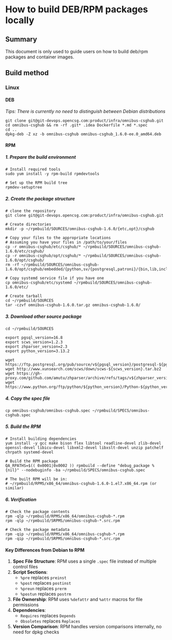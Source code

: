 # How to build DEB/RPM packages locally

## Summary

This document is only used to guide users on how to build deb/rpm packages and container images.

## Build method

### Linux

#### DEB

_Tips: There is currently no need to distinguish between Debian distributions_

```shell
git clone git@git-devops.opencsg.com:product/infra/omnibus-csghub.git
cd omnibus-csghub && rm -rf .git* .idea Dockerfile *.md *.spec
cd .. 
dpkg-deb -Z xz -b omnibus-csghub omnibus-csghub_1.6.0-ee.0_amd64.deb
```

#### RPM

##### 1. Prepare the build environment

```shell
# Install required tools
sudo yum install -y rpm-build rpmdevtools

# Set up the RPM build tree
rpmdev-setuptree
```

##### 2. Create the package structure

```shell
# clone the repository
git clone git@git-devops.opencsg.com:product/infra/omnibus-csghub.git

# Create directories
mkdir -p ~/rpmbuild/SOURCES/omnibus-csghub-1.6.0/{etc,opt}/csghub

# Copy your files to the appropriate locations
# Assuming you have your files in /path/to/your/files
cp -r omnibus-csghub/etc/csghub/* ~/rpmbuild/SOURCES/omnibus-csghub-1.6.0/etc/csghub/
cp -r omnibus-csghub/opt/csghub/* ~/rpmbuild/SOURCES/omnibus-csghub-1.6.0/opt/csghub/
rm -rf ~/rpmbuild/SOURCES/omnibus-csghub-1.6.0/opt/csghub/embedded/{python,sv/{postgresql,patroni}/{bin,lib,include,share}}

# Copy systemd service file if you have one
cp omnibus-csghub/etc/systemd ~/rpmbuild/SOURCES/omnibus-csghub-1.6.0/etc/

# Create tarball
cd ~/rpmbuild/SOURCES
tar -czvf omnibus-csghub-1.6.0.tar.gz omnibus-csghub-1.6.0/
```

##### 3. Download other source package

```shell
cd ~/rpmbuild/SOURCES

export pgsql_version=16.8
export scws_version=1.2.3
export zhparser_version=2.3
export python_version=3.13.2

wget https://ftp.postgresql.org/pub/source/v${pgsql_version}/postgresql-${pgsql_version}.tar.gz
wget http://www.xunsearch.com/scws/down/scws-${scws_version}.tar.bz2
wget https://gh-proxy.com/github.com/amutu/zhparser/archive/refs/tags/v${zhparser_version}.zip
wget https://www.python.org/ftp/python/${python_version}/Python-${python_version}.tgz
```

##### 4. Copy the spec file

```shell
cp omnibus-csghub/omnibus-csghub.spec ~/rpmbuild/SPECS/omnibus-csghub.spec
```

##### 5. Build the RPM

```shell
# Install building dependencies
yum install -y gcc make bison flex libtool readline-devel zlib-devel openssl-devel libicu-devel libxml2-devel libxslt-devel unzip patchelf chrpath systemd-devel

# Build the RPM package
QA_RPATHS=$(( 0x0001|0x0002 )) rpmbuild --define "debug_package %{nil}" --nodebuginfo -ba ~/rpmbuild/SPECS/omnibus-csghub.spec

# The built RPM will be in:
# ~/rpmbuild/RPMS/x86_64/omnibus-csghub-1.6.0-1.el7.x86_64.rpm (or similar)
```

##### 6. Verification

```shell
# Check the package contents
rpm -qlp ~/rpmbuild/RPMS/x86_64/omnibus-csghub-*.rpm
rpm -qlp ~/rpmbuild/SRPMS/omnibus-csghub-*.src.rpm

# Check the package metadata
rpm -qip ~/rpmbuild/RPMS/x86_64/omnibus-csghub-*.rpm
rpm -qip ~/rpmbuild/SRPMS/omnibus-csghub-*.src.rpm
```

#### Key Differences from Debian to RPM

1. **Spec File Structure**: RPM uses a single `.spec` file instead of multiple control files
2. **Script Sections**:
    - `%pre` replaces `preinst`
    - `%post` replaces `postinst`
    - `%preun` replaces `prerm`
    - `%postun` replaces `postrm`
3. **File Ownership**: RPM uses `%defattr` and `%attr` macros for file permissions
4. **Dependencies**:
    - `Requires` replaces `Depends`
    - `Obsoletes` replaces `Replaces`
5. **Version Comparison**: RPM handles version comparisons internally, no need for dpkg checks



